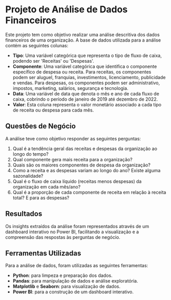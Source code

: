 # Projeto de Análise de Dados Financeiros

Este projeto tem como objetivo realizar uma análise descritiva dos dados financeiros de uma organização. A base de dados utilizada para a análise contém as seguintes colunas:

- **Tipo**: Uma variável categórica que representa o tipo de fluxo de caixa, podendo ser 'Receitas' ou 'Despesas'.
- **Componente**: Uma variável categórica que identifica o componente específico de despesa ou receita. Para receitas, os componentes podem ser aluguel, franquias, investimentos, licenciamento, publicidade e vendas. Para despesas, os componentes podem ser administrativo, impostos, marketing, salários, segurança e tecnologia.
- **Data**: Uma variável de data que denota o mês e ano de cada fluxo de caixa, cobrindo o período de janeiro de 2019 até dezembro de 2022.
- **Valor**: Esta coluna representa o valor monetário associado a cada tipo de receita ou despesa para cada mês.

## Questões de Negócio

A análise teve como objetivo responder as seguintes perguntas:

1. Qual é a tendência geral das receitas e despesas da organização ao longo do tempo?
2. Qual componente gera mais receita para a organização?
3. Quais são os maiores componentes de despesa da organização?
4. Como a receita e as despesas variam ao longo do ano? Existe alguma sazonalidade?
5. Qual é o fluxo de caixa líquido (receitas menos despesas) da organização em cada mês/ano?
6. Qual é a proporção de cada componente de receita em relação à receita total? E para as despesas?

## Resultados

Os insights extraídos da análise foram representados através de um dashboard interativo no Power BI, facilitando a visualização e a compreensão das respostas às perguntas de negócio.

## Ferramentas Utilizadas

Para a análise de dados, foram utilizadas as seguintes ferramentas:

- **Python**: para limpeza e preparação dos dados.
- **Pandas**: para manipulação de dados e análise exploratória.
- **Matplotlib** e **Seaborn**: para visualização de dados.
- **Power BI**: para a construção de um dashboard interativo.
